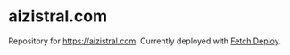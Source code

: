 # aizistral.com
 Repository for  https://aizistral.com. Currently deployed with [Fetch Deploy](https://github.com/Aizistral-Studios/Fetch-Deploy).
